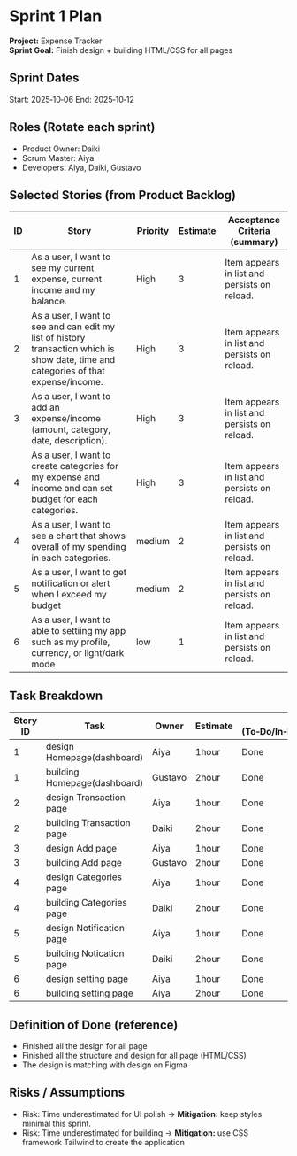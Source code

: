 # Sprint 1 Plan

**Project:** Expense Tracker  
**Sprint Goal:** Finish design + building HTML/CSS for all pages

## Sprint Dates
Start: 2025‑10‑06
End: 2025‑10‑12

## Roles (Rotate each sprint)
- Product Owner: Daiki
- Scrum Master: Aiya
- Developers: Aiya, Daiki, Gustavo

## Selected Stories (from Product Backlog)
| ID | Story | Priority | Estimate | Acceptance Criteria (summary) |
|---|---|---|---|---|
| 1 | As a user, I want to see my current expense, current income and my balance. | High | 3 | Item appears in list and persists on reload. |
| 2 | As a user, I want to see and can edit my list of history transaction which is show date, time and categories of that expense/income. | High | 3 | Item appears in list and persists on reload. |
| 3 | As a user, I want to add an expense/income (amount, category, date, description). | High | 3 | Item appears in list and persists on reload. |
| 4 | As a user, I want to create categories for my expense and income and can set budget for each categories. | High | 3 | Item appears in list and persists on reload. |
| 4 | As a user, I want to see a chart that shows overall of my spending in each categories. | medium | 2 | Item appears in list and persists on reload. |
| 5 | As a user, I want to get notification or alert when I exceed my budget | medium | 2 | Item appears in list and persists on reload. |
| 6 | As a user, I want to able to settiing my app such as my profile, currency, or light/dark mode | low | 1 | Item appears in list and persists on reload. |

## Task Breakdown
| Story ID | Task | Owner | Estimate | Status (To‑Do/In‑Progress/Review/Done) |
|---|---|---|---|---|
| 1 | design Homepage(dashboard) | Aiya | 1hour| Done |
| 1 | building Homepage(dashboard) | Gustavo | 2hour | Done |
| 2 | design Transaction page | Aiya | 1hour| Done |
| 2 | building Transaction page | Daiki | 2hour| Done |
| 3 | design Add page | Aiya | 1hour| Done |
| 3 | building Add page | Gustavo | 2hour| Done |
| 4 | design Categories page | Aiya | 1hour| Done |
| 4 | building Categories page | Daiki | 2hour| Done |
| 5 | design Notification page | Aiya | 1hour| Done |
| 5 | building Notication page | Daiki | 2hour| Done |
| 6 | design setting page | Aiya | 1hour| Done |
| 6 | building setting page | Aiya | 2hour| Done |

## Definition of Done (reference)
- Finished all the design for all page
- Finished all the structure and design for all page (HTML/CSS)
- The design is matching with design on Figma

## Risks / Assumptions
- Risk: Time underestimated for UI polish → **Mitigation:** keep styles minimal this sprint.
- Risk: Time underestimated for building → **Mitigation:** use CSS framework Tailwind to create the application

